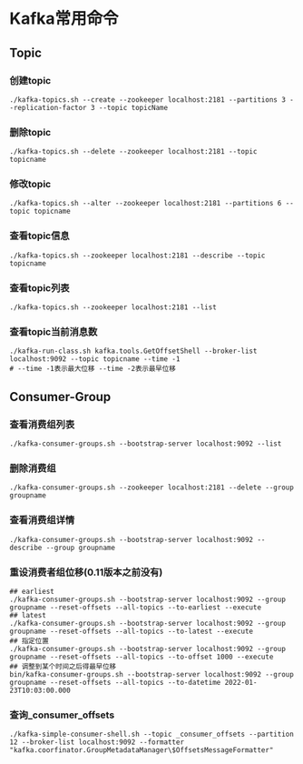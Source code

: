 # Kafka常用命令

## Topic

### 创建topic

```shell
./kafka-topics.sh --create --zookeeper localhost:2181 --partitions 3 --replication-factor 3 --topic topicName
```

### 删除topic

```shell
./kafka-topics.sh --delete --zookeeper localhost:2181 --topic topicname 
```

### 修改topic

```shell
./kafka-topics.sh --alter --zookeeper localhost:2181 --partitions 6 --topic topicname 
```

### 查看topic信息

```shell
./kafka-topics.sh --zookeeper localhost:2181 --describe --topic topicname 
```

### 查看topic列表

```shell
./kafka-topics.sh --zookeeper localhost:2181 --list
```

### 查看topic当前消息数

```shell
./kafka-run-class.sh kafka.tools.GetOffsetShell --broker-list localhost:9092 --topic topicname --time -1
# --time -1表示最大位移 --time -2表示最早位移
```



## Consumer-Group

### 查看消费组列表

```shell
./kafka-consumer-groups.sh --bootstrap-server localhost:9092 --list 
```

### 删除消费组

```shell
./kafka-consumer-groups.sh --zookeeper localhost:2181 --delete --group groupname
```

### 查看消费组详情

```shell
./kafka-consumer-groups.sh --bootstrap-server localhost:9092 --describe --group groupname 
```

### 重设消费者组位移(0.11版本之前没有)

```shell
## earliest
./kafka-consumer-groups.sh --bootstrap-server localhost:9092 --group groupname --reset-offsets --all-topics --to-earliest --execute
## latest
./kafka-consumer-groups.sh --bootstrap-server localhost:9092 --group groupname --reset-offsets --all-topics --to-latest --execute
## 指定位置
./kafka-consumer-groups.sh --bootstrap-server localhost:9092 --group groupname --reset-offsets --all-topics --to-offset 1000 --execute
## 调整到某个时间之后得最早位移
bin/kafka-consumer-groups.sh --bootstrap-server localhost:9092 --group groupname --reset-offsets --all-topics --to-datetime 2022-01-23T10:03:00.000
```

### 查询_consumer_offsets

```shell
./kafka-simple-consumer-shell.sh --topic _consumer_offsets --partition 12 --broker-list localhost:9092 --formatter "kafka.coorfinator.GroupMetadataManager\$OffsetsMessageFormatter"
```

